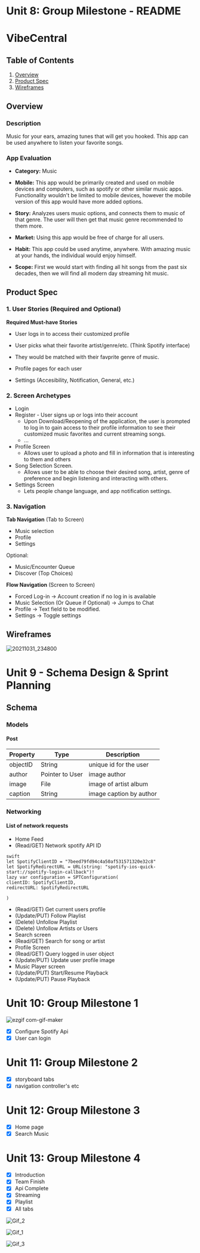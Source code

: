 
Unit 8: Group Milestone - README 
===

# VibeCentral

## Table of Contents
1. [Overview](#Overview)
1. [Product Spec](#Product-Spec)
1. [Wireframes](#Wireframes)

## Overview
### Description
Music for your ears, amazing tunes that will get you hooked. This app can be used anywhere to listen your favorite songs.
### App Evaluation

- **Category:** Music

- **Mobile:** This app would be primarily created and used on mobile devices and computers, such as spotify or other similar music apps. Functionality wouldn't be limited to mobile devices, however the mobile version of this app would have more added options.

- **Story:** Analyzes users music options, and connects them to music of that genre. The user will then get that music genre recommended to them more.

- **Market:** Using this app would be free of charge for all users.

- **Habit:** This app could be used anytime, anywhere. With amazing music at your hands, the individual would enjoy himself.

- **Scope:** First we would start with finding all hit songs from the past six decades, then we will find all modern day streaming hit music. 

## Product Spec

### 1. User Stories (Required and Optional)

**Required Must-have Stories**

* User logs in to access their customized profile

* User picks what their favorite artist/genre/etc. (Think Spotify interface)
* They would be matched with their favprite genre of music.
* Profile pages for each user
* Settings (Accesibility, Notification, General, etc.)


### 2. Screen Archetypes

* Login 
* Register - User signs up or logs into their account
   * Upon Download/Reopening of the application, the user is prompted to log in to gain access to their profile information to see their customized music favorites and current streaming songs.
   * ...
* Profile Screen 
   * Allows user to upload a photo and fill in information that is interesting to them and others
* Song Selection Screen.
   * Allows user to be able to choose their desired song, artist, genre of preference and begin listening and interacting with others.
* Settings Screen
   * Lets people change language, and app notification settings.

### 3. Navigation

**Tab Navigation** (Tab to Screen)

* Music selection
* Profile
* Settings

Optional:
* Music/Encounter Queue
* Discover (Top Choices)

**Flow Navigation** (Screen to Screen)
* Forced Log-in -> Account creation if no log in is available
* Music Selection (Or Queue if Optional) -> Jumps to Chat
* Profile -> Text field to be modified. 
* Settings -> Toggle settings

## Wireframes

![20211031_234800](https://user-images.githubusercontent.com/76667866/139619285-1167d3cd-d672-4b59-9437-d2f5f856d6fd.jpg)

# Unit 9 - Schema Design & Sprint Planning

## Schema
### Models
#### Post
| Property | Type | Description |
| ------------- | -------- | ------------|
| objectID | String | unique id for the user |
| author | Pointer to User| image author |
| image | File | image of artist album |
| caption | String | image caption by author |
### Networking
#### List of network requests
- Home Feed
- (Read/GET) Network spotify API ID
```
swift
let SpotifyClientID = "7beed79fd94c4a50af531571320e32c8"
let SpotifyRedirectURL = URL(string: "spotify-ios-quick-start://spotify-login-callback")!
lazy var configuration = SPTConfiguration(
clientID: SpotifyClientID,
redirectURL: SpotifyRedirectURL

)
```
- (Read/GET) Get current users profile
- (Update/PUT) Follow Playlist
- (Delete) Unfollow Playlist
- (Delete) Unfollow Artists or Users
- Search screen
- (Read/GET) Search for song or artist
- Profile Screen
- (Read/GET) Query logged in user object
- (Update/PUT) Update user profile image
- Music Player screen
- (Update/PUT) Start/Resume Playback
- (Update/PUT) Pause Playback


 # Unit 10: Group Milestone 1

![ezgif com-gif-maker](https://user-images.githubusercontent.com/76667866/141724876-abfa9b4b-ff8b-4521-ab86-f648bbc202e5.gif)

- [x] Configure Spotify Api
- [x] User can login

# Unit 11: Group Milestone 2

- [x] storyboard tabs
- [x] navigation controller's etc

# Unit 12: Group Milestone 3

- [x] Home page
- [x] Search Music

# Unit 13: Group Milestone 4

- [x] Introduction
- [x] Team Finish
- [x] Api Complete
- [x] Streaming
- [x] Playlist
- [x] All tabs

![Gif_2](https://user-images.githubusercontent.com/76667866/144826245-a71cb196-63a2-4df7-9520-245cceaffaea.gif)

![Gif_1](https://user-images.githubusercontent.com/76667866/144788293-4f542d41-1176-436d-9285-a45caf5b507f.gif)

![Gif_3](https://user-images.githubusercontent.com/76667866/144826341-e143d20e-8169-4a2c-8639-ae58e49a6518.gif)







